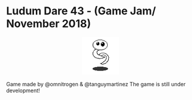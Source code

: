 # Ludum Dare 43 - (Game Jam/ November 2018)

<p align="center">
  <img src="Game/res/Img/Tiles/Player/character_idle1.png">
</p>
Game made by @omnitrogen & @tanguymartinez
The game is still under development!
